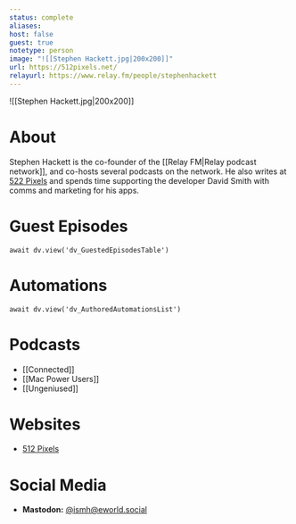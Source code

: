 ```yaml
---
status: complete
aliases: 
host: false
guest: true
notetype: person
image: "![[Stephen Hackett.jpg|200x200]]"
url: https://512pixels.net/
relayurl: https://www.relay.fm/people/stephenhackett
---
```


![[Stephen Hackett.jpg|200x200]]

# About
Stephen Hackett is the co-founder of the [[Relay FM|Relay podcast network]], and co-hosts several podcasts on the network. He also writes at [522 Pixels](https://512pixels.net/) and spends time supporting the developer David Smith with comms and marketing for his apps.

# Guest Episodes
```dataviewjs
await dv.view('dv_GuestedEpisodesTable')
```
# Automations
```dataviewjs
await dv.view('dv_AuthoredAutomationsList')
```

# Podcasts
- [[Connected]]
- [[Mac Power Users]]
- [[Ungeniused]]

# Websites
- [512 Pixels](https://512pixels.net/)

# Social Media
- **Mastodon:** [@ismh@eworld.social](https://eworld.social/@ismh)